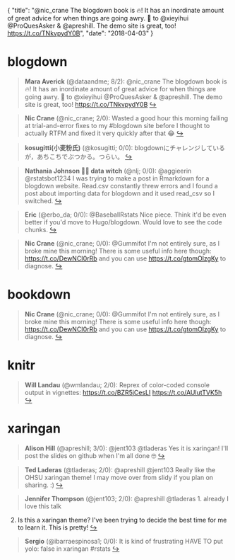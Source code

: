 {
  "title": "@nic_crane The blogdown book is 🔥! It has an inordinate amount of great advice for when things are going awry. 👏 to @xieyihui @ProQuesAsker &amp; @apreshill. The demo site is great, too! https://t.co/TNkvpydY0B",
  "date": "2018-04-03"
}

# blogdown

> **Mara Averick** (@dataandme; 8/2): @nic_crane The blogdown book is 🔥! It has an inordinate amount of great advice for when things are going awry. 👏 to @xieyihui @ProQuesAsker &amp; @apreshill. The demo site is great, too! https://t.co/TNkvpydY0B  [&#8618;](https://twitter.com/xieyihui/status/980773849003364352)

<!-- -->


> **Nic Crane** (@nic_crane; 2/0): Wasted a good hour this morning failing at trial-and-error fixes to my #blogdown site before I thought to actually RTFM and fixed it very quickly after that 😂  [&#8618;](https://twitter.com/xieyihui/status/980766054677995520)

<!-- -->


> **kosugitti(小麦粉氏)** (@kosugitti; 0/0): blogdownにチャレンジしているが，あちこちでぶつかる。つらい。  [&#8618;](https://twitter.com/xieyihui/status/980947919699304449)

<!-- -->


> **Nathania Johnson 🧙‍♀️ data witch** (@nlj; 0/0): @aggieerin @rstatsbot1234 I was trying to make a post in Rmarkdown for a blogdown website. Read.csv constantly threw errors and I found a post about importing data for blogdown and it used read_csv so I switched.  [&#8618;](https://twitter.com/xieyihui/status/980829241012113408)

<!-- -->


> **Eric** (@erbo_da; 0/0): @BaseballRstats Nice piece. Think it'd be even better if you'd move to Hugo/blogdown. Would love to see the code chunks.  [&#8618;](https://twitter.com/xieyihui/status/980822657582104576)

<!-- -->


> **Nic Crane** (@nic_crane; 0/0): @Gummifot I'm not entirely sure, as I broke mine this morning!  There is some useful info here though: https://t.co/DewNCI0rRb and you can use https://t.co/gtomOlzgKy to diagnose.  [&#8618;](https://twitter.com/xieyihui/status/980762642502574080)

<!-- -->


# bookdown

> **Nic Crane** (@nic_crane; 0/0): @Gummifot I'm not entirely sure, as I broke mine this morning!  There is some useful info here though: https://t.co/DewNCI0rRb and you can use https://t.co/gtomOlzgKy to diagnose.  [&#8618;](https://twitter.com/xieyihui/status/980762642502574080)

<!-- -->


# knitr

> **Will Landau** (@wmlandau; 2/0): Reprex of color-coded console output in vignettes: https://t.co/BZR5jCesLI https://t.co/AUlutTVK5h  [&#8618;](https://twitter.com/xieyihui/status/980828380647116800)

<!-- -->


# xaringan

> **Alison Hill** (@apreshill; 3/0): @jent103 @tladeras Yes it is xaringan! I'll post the slides on github when I'm all done 🤓  [&#8618;](https://twitter.com/xieyihui/status/980910856803241984)

<!-- -->


> **Ted Laderas** (@tladeras; 2/0): @apreshill @jent103 Really like the OHSU xaringan theme! I may move over from slidy if you plan on sharing. :)  [&#8618;](https://twitter.com/xieyihui/status/980924458213912576)

<!-- -->


> **Jennifer Thompson** (@jent103; 2/0): @apreshill @tladeras 1. already I love this talk
2. Is this a xaringan theme? I've been trying to decide the best time for me to learn it. This is pretty!  [&#8618;](https://twitter.com/xieyihui/status/980910643195899909)

<!-- -->


> **Sergio** (@ibarraespinosa1; 0/0): It is kind of frustrating HAVE TO put yolo: false in xaringan #rstats  [&#8618;](https://twitter.com/xieyihui/status/980915450522595328)

<!-- -->


